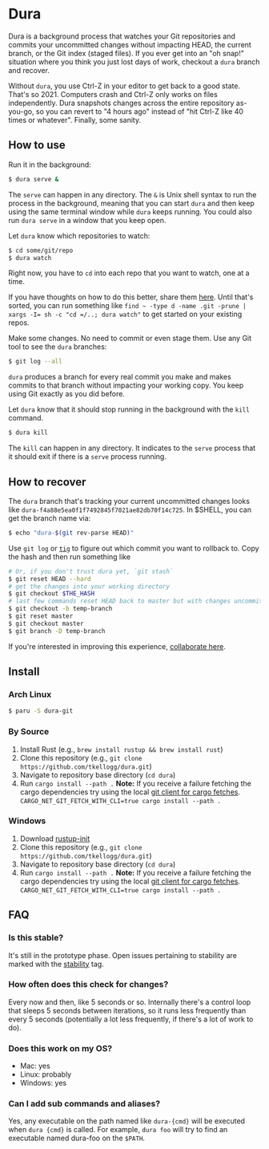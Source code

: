 # Dura

Dura is a background process that watches your Git repositories and commits your uncommitted changes without impacting
HEAD, the current branch, or the Git index (staged files). If you ever get into an "oh snap!" situation where you think
you just lost days of work, checkout a `dura` branch and recover.

Without `dura`, you use Ctrl-Z in your editor to get back to a good state. That's so 2021. Computers crash and Ctrl-Z
only works on files independently. Dura snapshots changes across the entire repository as-you-go, so you can revert to
"4 hours ago" instead of "hit Ctrl-Z like 40 times or whatever". Finally, some sanity.

## How to use

Run it in the background:

```bash
$ dura serve &
```

The `serve` can happen in any directory. The `&` is Unix shell syntax to run the process in the background, meaning that you can start
`dura` and then keep using the same terminal window while `dura` keeps running. You could also run `dura serve` in a
window that you keep open.

Let `dura` know which repositories to watch:

```bash
$ cd some/git/repo
$ dura watch
```

Right now, you have to `cd` into each repo that you want to watch, one at a time.

If you have thoughts on how to do this better, share them [here](https://github.com/tkellogg/dura/issues/3). Until that's sorted, you can
run something like `find ~ -type d -name .git -prune | xargs -I= sh -c "cd =/..; dura watch"` to get started on your existing repos.

Make some changes. No need to commit or even stage them. Use any Git tool to see the `dura` branches:

```bash
$ git log --all
```

`dura` produces a branch for every real commit you make and makes commits to that branch without impacting your working
copy. You keep using Git exactly as you did before.


Let `dura` know that it should stop running in the background with the `kill` command.

```bash
$ dura kill
```

The `kill` can happen in any directory. It indicates to the `serve`
process that it should exit if there is a `serve` process running.

## How to recover

The `dura` branch that's tracking your current uncommitted changes looks like `dura-f4a88e5ea0f1f7492845f7021ae82db70f14c725`.
In $SHELL, you can get the branch name via:

```bash
$ echo "dura-$(git rev-parse HEAD)"
```

Use `git log` or [`tig`](https://jonas.github.io/tig/) to figure out which commit you want to rollback to. Copy the hash
and then run something like

```bash
# Or, if you don't trust dura yet, `git stash`
$ git reset HEAD --hard
# get the changes into your working directory
$ git checkout $THE_HASH
# last few commands reset HEAD back to master but with changes uncommitted
$ git checkout -b temp-branch
$ git reset master
$ git checkout master
$ git branch -D temp-branch
```

If you're interested in improving this experience, [collaborate here](https://github.com/tkellogg/dura/issues/4).

## Install

### Arch Linux
```bash
$ paru -S dura-git
```

### By Source

1. Install Rust (e.g., `brew install rustup && brew install rust`)
2. Clone this repository (e.g., `git clone https://github.com/tkellogg/dura.git`)
3. Navigate to repository base directory (`cd dura`)
4. Run `cargo install --path .` **Note:** If you receive a failure fetching the cargo dependencies try using the local [git client for cargo fetches](https://doc.rust-lang.org/cargo/reference/config.html#netgit-fetch-with-cli). `CARGO_NET_GIT_FETCH_WITH_CLI=true cargo install --path .`

### Windows
1. Download [rustup-init](https://www.rust-lang.org/tools/install)
2. Clone this repository (e.g., `git clone https://github.com/tkellogg/dura.git`)
3. Navigate to repository base directory (`cd dura`)
4. Run `cargo install --path .` **Note:** If you receive a failure fetching the cargo dependencies try using the local [git client for cargo fetches](https://doc.rust-lang.org/cargo/reference/config.html#netgit-fetch-with-cli). `CARGO_NET_GIT_FETCH_WITH_CLI=true cargo install --path .`

## FAQ

### Is this stable?

It's still in the prototype phase. Open issues pertaining to stability are marked with the
[stability](https://github.com/tkellogg/dura/issues?q=is%3Aopen+is%3Aissue+label%3Astability) tag.

### How often does this check for changes?

Every now and then, like 5 seconds or so. Internally there's a control loop that sleeps 5 seconds between iterations, so it
runs less frequently than every 5 seconds (potentially a lot less frequently, if there's a lot of work to do).

### Does this work on my OS?

- Mac: yes
- Linux: probably
- Windows: yes

### Can I add sub commands and aliases?

Yes, any executable on the path named like `dura-{cmd}` will be executed
when `dura {cmd}` is called. For example, `dura foo` will try to find an
executable named dura-foo on the `$PATH`.
